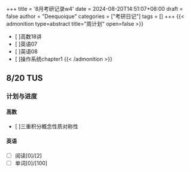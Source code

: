 +++
title = '8月考研记录w4'
date = 2024-08-20T14:51:07+08:00
draft = false
author = "Deequoique"
categories = ["考研日记"]
tags = []
+++
{{< admonition type=abstract title="周计划" open=false >}}
- [ ]高数18讲
- [ ]英语07
- [ ]英语08
- [ ]操作系统chapter1
{{< /admonition >}}
## 8/20 TUS
### 计划与进度
#### 高数
- [ ]三重积分概念性质对称性
#### 英语
- [ ] 阅读[0]/[2]
- [ ] 单词[0]/[100]